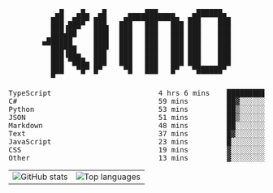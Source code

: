 <div align="center">
<pre>
   ▄█   ▄█▄  ▄█     ▄▄▄▄███▄▄▄▄    ▄██████▄ 
  ███ ▄███▀ ███   ▄██▀▀▀███▀▀▀██▄ ███    ███
  ███▐██▀   ███▌  ███   ███   ███ ███    ███
 ▄█████▀    ███▌  ███   ███   ███ ███    ███
▀▀█████▄    ███▌  ███   ███   ███ ███    ███
  ███▐██▄   ███   ███   ███   ███ ███    ███
  ███ ▀███▄ ███   ███   ███   ███ ███    ███
  ███   ▀█▀ █▀     ▀█   ███   █▀   ▀██████▀ 
  ▀                                         
</pre>
  

<!--START_SECTION:waka-->
<p align="center">
<pre>
TypeScript                         4 hrs 6 mins    ██████████▒░░░░░░░░░░░░░░   41.44 %
C#                                 59 mins         ██▓░░░░░░░░░░░░░░░░░░░░░░   10.09 %
Python                             53 mins         ██▒░░░░░░░░░░░░░░░░░░░░░░   08.98 %
JSON                               51 mins         ██▒░░░░░░░░░░░░░░░░░░░░░░   08.67 %
Markdown                           48 mins         ██░░░░░░░░░░░░░░░░░░░░░░░   08.14 %
Text                               37 mins         █▓░░░░░░░░░░░░░░░░░░░░░░░   06.24 %
JavaScript                         23 mins         █░░░░░░░░░░░░░░░░░░░░░░░░   03.99 %
CSS                                19 mins         ▓░░░░░░░░░░░░░░░░░░░░░░░░   03.23 %
Other                              13 mins         ▓░░░░░░░░░░░░░░░░░░░░░░░░   02.19 %
</pre>
</p>
<!--END_SECTION:waka-->

<table align="center">
  <tr>
    <td valign="top">
      <img alt="GitHub stats"
           src="https://github-readme-stats.vercel.app/api?username=kim0chi&show_icons=true&hide_title=true&rank_icon=percentile&line_height=28&hide_border=true&theme=dark" />
    </td>
    <td valign="top">
      <img alt="Top languages"
           src="https://github-readme-stats.vercel.app/api/top-langs/?username=kim0chi&layout=compact&card_width=420&langs_count=8&hide_border=true&theme=dark" />
    </td>
  </tr>
</table>


